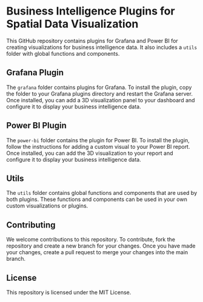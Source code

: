 # Business Intelligence Plugins for Spatial Data Visualization

This GitHub repository contains plugins for Grafana and Power BI for creating visualizations for business intelligence data. It also includes a `utils` folder with global functions and components.

## Grafana Plugin

The `grafana` folder contains plugins for Grafana. To install the plugin, copy the folder to your Grafana plugins directory and restart the Grafana server. Once installed, you can add a 3D visualization panel to your dashboard and configure it to display your business intelligence data.

## Power BI Plugin

The `power-bi` folder contains the plugin for Power BI. To install the plugin, follow the instructions for adding a custom visual to your Power BI report. Once installed, you can add the 3D visualization to your report and configure it to display your business intelligence data.

## Utils

The `utils` folder contains global functions and components that are used by both plugins. These functions and components can be used in your own custom visualizations or plugins.

## Contributing

We welcome contributions to this repository. To contribute, fork the repository and create a new branch for your changes. Once you have made your changes, create a pull request to merge your changes into the main branch.

## License

This repository is licensed under the MIT License.
